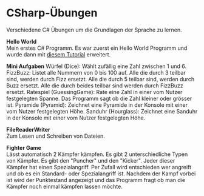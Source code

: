 # CSharp-Übungen
Verschiedene C# Übungen um die Grundlagen der Sprache zu lernen.

**Hello World**  
Mein erstes C# Programm. Es war zuerst ein Hello World Programm und wurde dann mit [diesem Tutorial](https://learn.microsoft.com/en-us/dotnet/core/tutorials/with-visual-studio?pivots=dotnet-6-0) erweitert.

**Mini Aufgaben**
Würfel (Dice): Wählt zufällig eine Zahl zwischen 1 und 6.
FizzBuzz: Listet alle Nummern von 0 bis 100 auf. Alle die durch 3 teilbar sind, werden durch Fizz ersetzt. Alle die durch 5 teilbar sind, werden durch Buzz ersetzt. Alle die durch beides teilbar sind werden durch FizzBuzz ersetzt.
Ratespiel (GuessingGame): Rate eine Zahl in einer vom Nutzer festgelegten Spanne. Das Programm sagt ob die Zahl kleiner oder grösser ist.
Pyramide (Pyramid): Zeichnet eine Pyramide in der Konsole mit einer vom Nutzer festgelegten Höhe. 
Sanduhr (Hourglass): Zeichnet eine Sanduhr in der Konsole mit einer vom Nutzer festgelegten Höhe.

**FileReaderWriter**  
Zum Lesen und Schreiben von Dateien.

**Fighter Game**  
Lässt automatisch 2 Kämpfer kämpfen. Es gibt 2 unterschiedliche Typen von Kämpfer. Es gibt den "Puncher" und den "Kicker". Jeder dieser Kämpfer hat einen Spezialangriff. Per Zufall wird entschieden wer angreift und ob es ein Standard- oder Spezialangriff ist. Nachdem der Kampf vorbei ist wird der Punktestand angezeigt und das Programm fragt ob man die Kämpfer noch einmal kämpfen lassen möchte.
